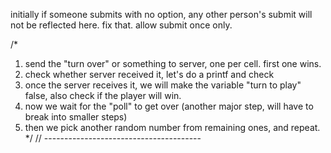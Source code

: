 initially if someone submits with no option, any other person's submit will not be reflected here. fix that.
allow submit once only.


/*
1. send the "turn over" or something to server, one per cell. first one wins.
2. check whether server received it, let's do a printf and check
3. once the server receives it, we will make the variable "turn to play" false, also check if the player will win.
4. now we wait for the "poll" to get over (another major step, will have to break into smaller steps)
5. then we pick another random number from remaining ones, and repeat.
*/
// ---------------------------------------